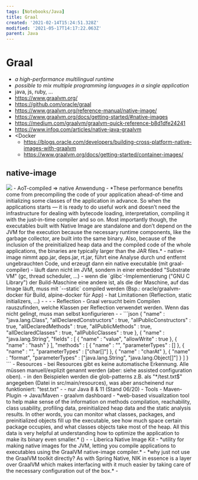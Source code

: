 ```yaml
---
tags: [Notebooks/Java]
title: Graal
created: '2021-02-14T15:24:51.328Z'
modified: '2021-05-17T14:17:22.063Z'
parent: Java
---
```


# Graal
- *a high-performance multilingual runtime*
- *possible to mix multiple programming languages in a single application*
- java, js, ruby, ...
- <https://www.graalvm.org/>
- <https://github.com/oracle/graal>
- <https://www.graalvm.org/reference-manual/native-image/>
- <https://www.graalvm.org/docs/getting-started/#native-images>
- <https://medium.com/graalvm/graalvm-quick-reference-b8d1dfe24241>
- <https://www.infoq.com/articles/native-java-graalvm>
- <Docker
  - <https://blogs.oracle.com/developers/building-cross-platform-native-images-with-graalvm>
  - <https://www.graalvm.org/docs/getting-started/container-images/>


## native-image
<img src="https://miro.medium.com/max/1000/1*_DVpea8yyxx39T4cLCTquQ.png" loading="lazy"/>
- AoT-compiled => native Anwendung
- *These performance benefits come from precompiling the code of your application ahead-of-time and initializing some classes of the application in advance. So when the applications starts — it is ready to do useful work and doesn’t need the infrastructure for dealing with bytecode loading, interpretation, compiling it with the just-in-time compiler and so on.
Most importantly though, the executables built with Native Image are standalone and don’t depend on the JVM for the execution because the necessary runtime components, like the garbage collector, are built into the same binary. Also, because of the inclusion of the preinitialized heap data and the compiled code of the whole applications, the binaries are typically larger than the JAR files.*
- native-image nimmt app.jar, deps.jar, rt.jar, führt eine Analyse durch und entfernt ungebrauchten Code, und erzeugt dann ein native executable (mit graal-compiler)
- läuft dann nicht im JVM, sondern in einer embedded "Substrate VM" (gc, thread scheduler, ...)
- wenn die `glibc`-Implementierung ("GNU C Library") der Build-Maschine eine andere ist, als die der Maschine, auf das Image läuft, muss mit `--static` compiled werden (Bsp.: oracle/graalvm-docker für Build, alpine-docker für App)
- hat Limitationen (Reflection, static initializers, ...)
  - <https://www.graalvm.org/reference-manual/native-image/Limitations/>
  - <https://github.com/oracle/graal/blob/master/substratevm/BuildConfiguration.md>
    - <https://github.com/oracle/graal/blob/master/substratevm/BuildConfiguration.md#assisted-configuration-of-native-image-builds>
  - Reflection
    - Graal versucht beim Compilen rauszufinden, welche Klassen per Reflection verwendet werden. Wenn das nicht gelingt, muss man selbst konfigurieren
    - <https://github.com/oracle/graal/blob/master/substratevm/Reflection.md>
    - ```json
      {
        "name" : "java.lang.Class",
        "allDeclaredConstructors" : true,
        "allPublicConstructors" : true,
        "allDeclaredMethods" : true,
        "allPublicMethods" : true,
        "allDeclaredClasses" : true,
        "allPublicClasses" : true
      },
      {
        "name" : "java.lang.String",
        "fields" : [
          { "name" : "value", "allowWrite" : true },
          { "name" : "hash" }
        ],
        "methods" : [
          { "name" : "<init>", "parameterTypes" : [] },
          { "name" : "<init>", "parameterTypes" : ["char[]"] },
          { "name" : "charAt" },
          { "name" : "format", "parameterTypes" : ["java.lang.String", "java.lang.Object[]"] }
        ]
      }
    ```
  - Resources
    - bei Resources gibt es keine automatische Erkennung. Alle müssen manuell/explizit genannt werden (aber: siehe assisted configuration oben).
    - in den Beispielen werden die glob-patterns z.B. als "*/test.txt$" angegeben (Datei in src/main/resources), was aber anscheinend nur funktioniert: "test.txt"
    - <https://github.com/oracle/graal/blob/master/substratevm/Resources.md>
- nur Java 8 & 11 (Stand 06/20)
- Tools
  - Maven-Plugin → Java/Maven
  - graalvm dashboard
    - *web-based visualization tool to help make sense of the information on methods compilation, reachability, class usability, profiling data, preinitialized heap data and the static analysis results. In other words, you can monitor what classes, packages, and preinitialized objects fill up the executable, see how much space certain package occupies, and what classes objects take most of the heap. All this data is very helpful at understanding how to optimize the application to make its binary even smaller.* (<https://medium.com/graalvm/making-sense-of-native-image-contents-741a688dab4d>)
    - <https://www.graalvm.org/docs/tools/dashboard/?ojr=dashboard>
  - Liberica Native Image Kit
    - *utility for making native images for the JVM, letting you compile applications to executables using the GraalVM native-image compiler.*
    - *why just not use the GraalVM toolkit directly? As with Spring Native, NIK in essence is a layer over GraalVM which makes interfacing with it much easier by taking care of the necessary configuration out of the box.*
    - <https://www.i-programmer.info/news/80-java/15284-making-graalvm-based-executables-easy.html>

